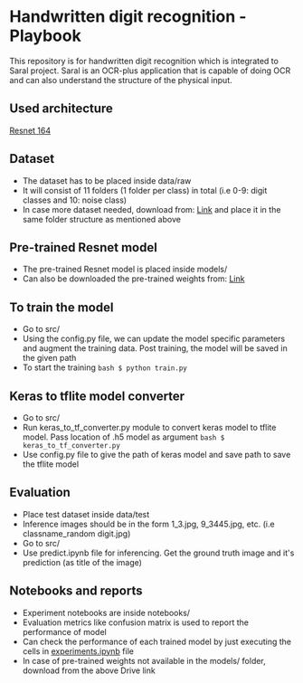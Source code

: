# Handwritten digit recognition - Playbook
This repository is for handwritten digit recognition which is integrated to Saral project. Saral is an OCR-plus application that is capable of doing OCR and can also understand the structure of the physical input.

## Used architecture
[Resnet 164](https://arxiv.org/abs/1603.05027)

## Dataset
- The dataset has to be placed inside data/raw  
- It will consist of 11 folders (1 folder per class) in total (i.e 0-9: digit classes and 10: noise class)
- In case more dataset needed, download from: [Link](https://drive.google.com/drive/folders/1pN6_j8BBoB9yacUNCXE37d6qKK6NtOpo?usp=share_link) and place it in the same folder structure as mentioned above

## Pre-trained Resnet model
- The pre-trained Resnet model is placed inside models/ 
- Can also be downloaded the pre-trained weights from: [Link](https://drive.google.com/file/d/1PZVfCDYWsmK0ejpv0r3-i0dOq-JvQgLi/view?usp=share_link)

## To train the model
- Go to src/
- Using the config.py file, we can update the model specific parameters and augment the training data. Post training, the model will be saved in the given path
- To start the training
``bash
$ python train.py 
``
## Keras to tflite model converter
- Go to src/
- Run keras_to_tf_converter.py module to convert keras model to tflite model. Pass location of .h5 model as argument
``bash
$ keras_to_tf_converter.py
``
- Use config.py file to give the path of keras model and save path to save the tflite model

## Evaluation
- Place test dataset inside data/test
- Inference images should be in the form 1_3.jpg, 9_3445.jpg, etc. (i.e classname_random digit.jpg)
- Go to src/
- Use predict.ipynb file for inferencing. Get the ground truth image and it's prediction (as title of the image)

## Notebooks and reports
- Experiment notebooks are inside notebooks/
- Evaluation metrics like confusion matrix is used to report the performance of model
- Can check the performance of each trained model by just executing the cells in [experiments.ipynb](https://github.com/Sunbird-Saral/react-native-saral-sdk/tree/enhancement/ml_folder_struct/ml_models/handwritten_alpha-numeric/notebooks/experiment1) file
- In case of pre-trained weights not available in the models/ folder, download from the above Drive link 



